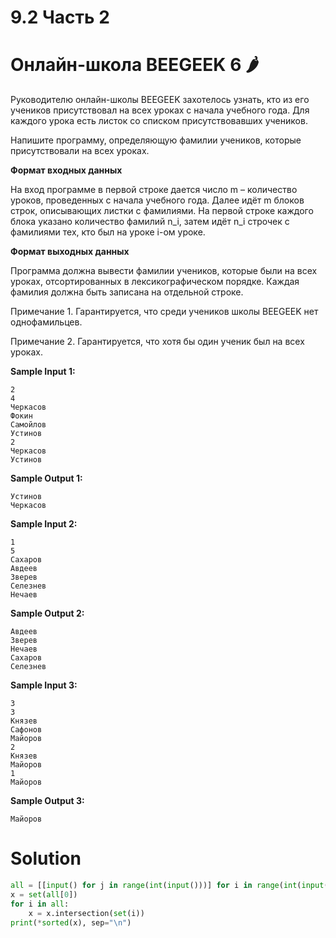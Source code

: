 # 9.2 Часть 2
# Онлайн-школа BEEGEEK 6 🌶️
Руководителю онлайн-школы BEEGEEK захотелось узнать, кто из его учеников присутствовал на всех уроках с начала учебного года. Для каждого урока есть листок со списком присутствовавших учеников.

Напишите программу, определяющую фамилии учеников, которые присутствовали на всех уроках.

**Формат входных данных**

На вход программе в первой строке дается число m – количество уроков, проведенных с начала учебного года. Далее идёт m блоков строк, описывающих листки с фамилиями. На первой строке каждого блока указано количество фамилий n_i, затем идёт n_i строчек с фамилиями тех, кто был на уроке i-ом уроке.

**Формат выходных данных**

Программа должна вывести фамилии учеников, которые были на всех уроках, отсортированных в лексикографическом порядке. Каждая фамилия должна быть записана на отдельной строке.

Примечание 1. Гарантируется, что среди учеников школы BEEGEEK нет однофамильцев.

Примечание 2. Гарантируется, что хотя бы один ученик был на всех уроках.


**Sample Input 1:**
```
2
4
Черкасов
Фокин
Самойлов
Устинов
2
Черкасов
Устинов
```
**Sample Output 1:**
```
Устинов
Черкасов
```
**Sample Input 2:**
```
1
5
Сахаров
Авдеев
Зверев
Селезнев
Нечаев
```
**Sample Output 2:**
```
Авдеев
Зверев
Нечаев
Сахаров
Селезнев
```
**Sample Input 3:**
```
3
3
Князев
Сафонов
Майоров
2
Князев
Майоров
1
Майоров
```
**Sample Output 3:**
```
Майоров
```
# Solution
```python
all = [[input() for j in range(int(input()))] for i in range(int(input()))]
x = set(all[0])
for i in all:
    x = x.intersection(set(i))
print(*sorted(x), sep="\n")

```